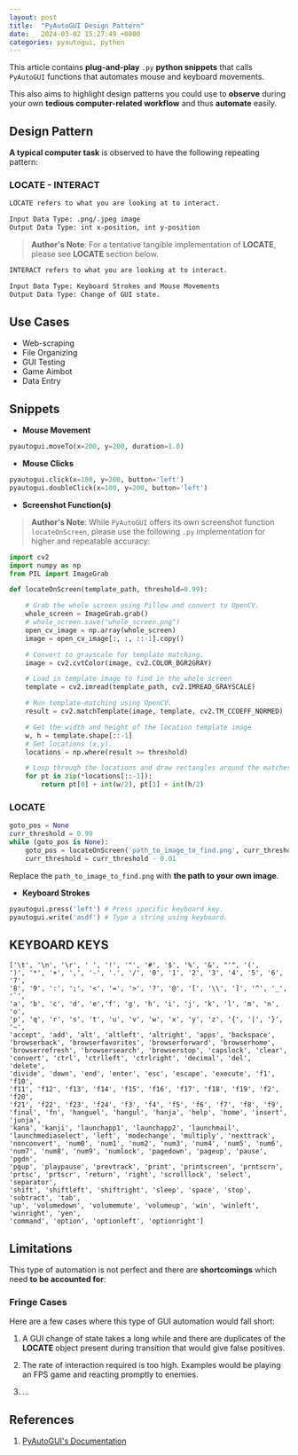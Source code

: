 ```yaml
---
layout: post
title:  "PyAutoGUI Design Pattern"
date:   2024-03-02 15:27:49 +0800
categories: pyautogui, python
---
```



This article contains **plug-and-play** `.py` **python snippets** that calls `PyAutoGUI` functions that automates mouse and keyboard movements.

This also aims to highlight design patterns you could use to **observe** during your own **tedious computer-related workflow** and thus **automate** easily.

## **Design Pattern**

**A typical computer task** is observed to have the following repeating pattern:

### **LOCATE - INTERACT**
```bash
LOCATE refers to what you are looking at to interact.

Input Data Type: .png/.jpeg image
Output Data Type: int x-position, int y-position
```
> **Author's Note**: For a tentative tangible implementation of **LOCATE**, please see **LOCATE** section below.

```bash
INTERACT refers to what you are looking at to interact.

Input Data Type: Keyboard Strokes and Mouse Movements
Output Data Type: Change of GUI state.
```

## **Use Cases**

- Web-scraping
- File Organizing
- GUI Testing
- Game Aimbot
- Data Entry

## **Snippets**

- **Mouse Movement**

```python
pyautogui.moveTo(x=200, y=200, duration=1.0)
```

- **Mouse Clicks**

```python
pyautogui.click(x=100, y=200, button='left')
pyautogui.doubleClick(x=100, y=200, button='left')
```

- **Screenshot Function(s)**

> **Author's Note**: While `PyAutoGUI` offers its own screenshot function `locateOnScreen`, please use the following `.py` implementation for higher and repeatable accuracy: 

```python
import cv2
import numpy as np
from PIL import ImageGrab 

def locateOnScreen(template_path, threshold=0.99):

    # Grab the whole screen using Pillow and convert to OpenCV.
    whole_screen = ImageGrab.grab()
    # whole_screen.save("whole_screen.png")
    open_cv_image = np.array(whole_screen)
    image = open_cv_image[:, :, ::-1].copy()

    # Convert to grayscale for template matching.
    image = cv2.cvtColor(image, cv2.COLOR_BGR2GRAY)

    # Load in template image to find in the whole screen
    template = cv2.imread(template_path, cv2.IMREAD_GRAYSCALE)

    # Run template-matching using OpenCV.
    result = cv2.matchTemplate(image, template, cv2.TM_CCOEFF_NORMED)

    # Get the width and height of the location template image
    w, h = template.shape[::-1]
    # Get locations (x,y).
    locations = np.where(result >= threshold)

    # Loop through the locations and draw rectangles around the matches
    for pt in zip(*locations[::-1]):
        return pt[0] + int(w/2), pt[1] + int(h/2)
```

### LOCATE
```python
goto_pos = None
curr_threshold = 0.99
while (goto_pos is None):
    goto_pos = locateOnScreen('path_to_image_to_find.png', curr_threshold)
    curr_threshold = curr_threshold - 0.01
```
Replace the `path_to_image_to_find.png` with **the path to your own image**.

- **Keyboard Strokes**

```python
pyautogui.press('left') # Press specific keyboard key.
pyautogui.write('asdf') # Type a string using keyboard.
```

## **KEYBOARD KEYS**

```
['\t', '\n', '\r', ' ', '!', '"', '#', '$', '%', '&', "'", '(',
')', '*', '+', ',', '-', '.', '/', '0', '1', '2', '3', '4', '5', '6', '7',
'8', '9', ':', ';', '<', '=', '>', '?', '@', '[', '\\', ']', '^', '_', '`',
'a', 'b', 'c', 'd', 'e','f', 'g', 'h', 'i', 'j', 'k', 'l', 'm', 'n', 'o',
'p', 'q', 'r', 's', 't', 'u', 'v', 'w', 'x', 'y', 'z', '{', '|', '}', '~',
'accept', 'add', 'alt', 'altleft', 'altright', 'apps', 'backspace',
'browserback', 'browserfavorites', 'browserforward', 'browserhome',
'browserrefresh', 'browsersearch', 'browserstop', 'capslock', 'clear',
'convert', 'ctrl', 'ctrlleft', 'ctrlright', 'decimal', 'del', 'delete',
'divide', 'down', 'end', 'enter', 'esc', 'escape', 'execute', 'f1', 'f10',
'f11', 'f12', 'f13', 'f14', 'f15', 'f16', 'f17', 'f18', 'f19', 'f2', 'f20',
'f21', 'f22', 'f23', 'f24', 'f3', 'f4', 'f5', 'f6', 'f7', 'f8', 'f9',
'final', 'fn', 'hanguel', 'hangul', 'hanja', 'help', 'home', 'insert', 'junja',
'kana', 'kanji', 'launchapp1', 'launchapp2', 'launchmail',
'launchmediaselect', 'left', 'modechange', 'multiply', 'nexttrack',
'nonconvert', 'num0', 'num1', 'num2', 'num3', 'num4', 'num5', 'num6',
'num7', 'num8', 'num9', 'numlock', 'pagedown', 'pageup', 'pause', 'pgdn',
'pgup', 'playpause', 'prevtrack', 'print', 'printscreen', 'prntscrn',
'prtsc', 'prtscr', 'return', 'right', 'scrolllock', 'select', 'separator',
'shift', 'shiftleft', 'shiftright', 'sleep', 'space', 'stop', 'subtract', 'tab',
'up', 'volumedown', 'volumemute', 'volumeup', 'win', 'winleft', 'winright', 'yen',
'command', 'option', 'optionleft', 'optionright']
```

## **Limitations**
This type of automation is not perfect and there are **shortcomings** which need **to be accounted for**:

### **Fringe Cases**
Here are a few cases where this type of GUI automation would fall short:

1. A GUI change of state takes a long while and there are duplicates of the **LOCATE** object present
during transition that would give false positives.

2. The rate of interaction required is too high. Examples would be playing an FPS game and reacting
promptly to enemies.

3. ...


## **References**

1. [PyAutoGUI's Documentation](https://pyautogui.readthedocs.io/en/latest/)
